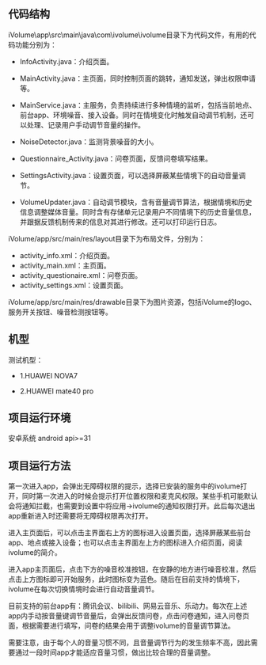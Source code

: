 ## 代码结构

iVolume\app\src\main\java\com\ivolume\ivolume目录下为代码文件，有用的代码功能分别为：

- InfoActivity.java：介绍页面。

- MainActivity.java：主页面，同时控制页面的跳转，通知发送，弹出权限申请等。

- MainService.java：主服务，负责持续进行多种情境的监听，包括当前地点、前台app、环境噪音、接入设备。同时在情境变化时触发自动调节机制，还可以处理、记录用户手动调节音量的操作。

- NoiseDetector.java：监测背景噪音的大小。

- Questionnaire_Activity.java：问卷页面，反馈问卷填写结果。

- SettingsActivity.java：设置页面，可以选择屏蔽某些情境下的自动音量调节。

- VolumeUpdater.java：自动调节模块，含有音量调节算法，根据情境和历史信息调整媒体音量。同时含有存储单元记录用户不同情境下的历史音量信息，并跟据反馈机制传来的信息对其进行修改。还可以打印运行日志。

iVolume/app/src/main/res/layout目录下为布局文件，分别为：

- activity_info.xml：介绍页面。
- activity_main.xml：主页面。
- activity_questionaire.xml：问卷页面。
- activity_settings.xml：设置页面。

iVolume/app/src/main/res/drawable目录下为图片资源，包括iVolume的logo、服务开关按钮、噪音检测按钮等。

## 机型

测试机型：

- 1.HUAWEI NOVA7

- 2.HUAWEI mate40 pro

## 项目运行环境

安卓系统 android api>=31 

## 项目运行方法

​		第一次进入app，会弹出无障碍权限的提示，选择已安装的服务中的ivolume打开，同时第一次进入的时候会提示打开位置权限和麦克风权限。某些手机可能默认会将通知拦截，也需要到设置中将应用->ivolume的通知权限打开。此后每次退出app重新进入时还需要将无障碍权限再次打开。

​		进入主页面后，可以点击主界面右上方的图标进入设置页面，选择屏蔽某些前台app、地点或接入设备；也可以点击主界面左上方的图标进入介绍页面，阅读ivolume的简介。

​		进入app主页面后，点击下方的噪音校准按钮，在安静的地方进行噪音校准，然后点击上方图标即可开始服务，此时图标变为蓝色。随后在目前支持的情境下，ivolume在每次切换情境时会进行自动音量调节。

​		目前支持的前台app有：腾讯会议、bilibili、网易云音乐、乐动力。每次在上述app内手动按音量键调节音量后，会弹出反馈问卷，点击问卷通知，进入问卷页面，根据需要进行填写，问卷的结果会用于调整ivolume的音量调节算法。

​		需要注意，由于每个人的音量习惯不同，且音量调节行为的发生频率不高，因此需要通过一段时间app才能适应音量习惯，做出比较合理的音量调整。
